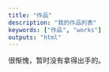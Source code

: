 ```yaml
---
title: "作品"
description: "我的作品列表"
keywords: ["作品", "works"]
outputs: "html"
---
```


很惭愧，暂时没有拿得出手的。
